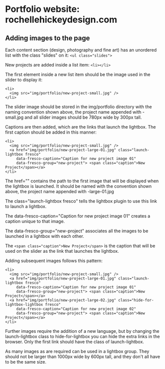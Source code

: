 Portfolio website: rochellehickeydesign.com
===========================================

Adding images to the page
-------------------------

Each content section (design, photography and fine art) has an unordered list with the class "slides" on it:
`<ul class="slides">`

New projects are added inside a list item:
`<li></li>`

The first element inside a new list item should be the image used in the slider to display it:
```
<li>
  <img src="img/portfolio/new-project-small.jpg" />
</li>
```

The slider image should be stored in the img/portfolio directory with the naming convention shown above, the project name appended with -small.jpg and all slider images should be 780px wide by 300px tall.

Captions are then added, which are the links that launch the lightbox. The first caption should be added in this manner:
```
<li>
  <img src="img/portfolio/new-project-small.jpg" />
  <a href="img/portfolio/new-project-large-01.jpg" class="launch-lightbox fresco"
     data-fresco-caption="Caption for new project image 01"
     data-fresco-group="new-project"> <span class="caption">New Project</span></a>
</li>
```

The href="" contains the path to the first image that will be displayed when the lightbox is launched. It should be named with the convention shown above, the project name appended with -large-01.jpg

The class="launch-lightbox fresco" tells the lightbox plugin to use this link to launch a lightbox.

The data-fresco-caption="Caption for new project image 01" creates a caption unique to that image.

The data-fresco-group="new-project" associates all the images to be launched in a lightbox with each other.

The `<span class="caption">New Project</span>` is the caption that will be used on the slider as the link that launches the lightbox.

Adding subsequent images follows this pattern:
```
<li>
  <img src="img/portfolio/new-project-small.jpg" />
  <a href="img/portfolio/new-project-large-01.jpg" class="launch-lightbox fresco"
     data-fresco-caption="Caption for new project image 01"
     data-fresco-group="new-project"> <span class="caption">New Project</span></a>
  <a href="img/portfolio/new-project-large-02.jpg" class="hide-for-lightbox-lightbox fresco"
     data-fresco-caption="Caption for new project image 02"
     data-fresco-group="new-project"> <span class="caption">New Project</span></a>
</li>
```

Further images require the addition of a new language, but by changing the launch-lightbox class to hide-for-lightbox you can hide the extra links in the browser. Only the first link should have the class of launch-lightbox.

As many images as are required can be used in a lightbox group. They should not be larger than 1000px wide by 600px tall, and they don't all have to be the same size.